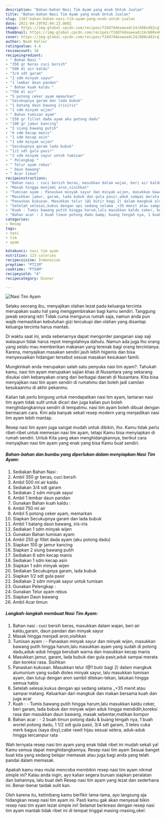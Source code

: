 ```yaml
---
description: "Bahan-bahan Nasi Tim Ayam yang enak Untuk Jualan"
title: "Bahan-bahan Nasi Tim Ayam yang enak Untuk Jualan"
slug: 1107-bahan-bahan-nasi-tim-ayam-yang-enak-untuk-jualan
date: 2021-04-29T02:44:23.860Z
image: https://img-global.cpcdn.com/recipes/f2dd74deaaeadc24/680x482cq70/nasi-tim-ayam-foto-resep-utama.jpg
thumbnail: https://img-global.cpcdn.com/recipes/f2dd74deaaeadc24/680x482cq70/nasi-tim-ayam-foto-resep-utama.jpg
cover: https://img-global.cpcdn.com/recipes/f2dd74deaaeadc24/680x482cq70/nasi-tim-ayam-foto-resep-utama.jpg
author: Noah Keller
ratingvalue: 4.4
reviewcount: 10
recipeingredient:
- " Bahan Nasi "
- "350 gr beras cuci bersih"
- "500 ml air kaldu"
- "3/4 sdt garam"
- "2 sdm minyak sayur"
- "1 lembar daun pandan"
- " Bahan kuah kaldu "
- "750 ml air"
- "5 potong ceker ayam memarkan"
- "Secukupnya garam dan lada bubuk"
- "1 batang daun bawang irisiris"
- "1 sdm minyak wijen"
- " Bahan tumisan ayam"
- "250 gr fillet dada ayam aku potong dadu"
- "100 gr jamur kancing"
- "2 siung bawang putih"
- "6 sdm kecap manis"
- "1 sdm kecap asin"
- "1 sdm minyak wijen"
- "Secukupnya garam lada bubuk"
- "1/2 sdt gula pasir"
- "2 sdm minyak sayur untuk tumisan"
- " Pelengkap "
- " Telur ayam rebus"
- " Daun bawang"
- " Acar timun"
recipeinstructions:
- "Bahan nasi : cuci bersih beras, masukkan dalam wajan, beri air kaldu,garam, daun pandan dan minyak sayur"
- "Masak hingga menjadi aron,sisihkan"
- "Tumisan ayam : Panaskan minyak sayur dan minyak wijen, masukkan bawang putih hingga harum,lalu masukkan ayam yang sudah di potong dadu,aduk-aduk hingga berubah warna dan masukkan kecap manis"
- "Masukkan jamur, garam, lada bubuk dan gula pasir,aduk sampai merata dan koreksi rasa. Sisihkan"
- "Panaskan kukusan. Masukkan telur (@1 butir bagi 2) dalam mangkuk alumunium yang sudah dioles minyak sayur, lalu masukkan tumisan ayam, dan tutup dengan aron sambil ditekan-tekan, lakukan hingga semua habis"
- "Setelah selesai,kukus dengan api sedang selama _+35 menit atau sampai matang. Keluarkan dari mangkuk dan makan bersama kuah dan juga acar"
- "Kuah : Tumis bawang putih hingga harum,lalu masukkan kaldu ceker, beri garam, lada bubuk dan minyak wijen aduk hingga mendidih,koreksi rasa dan masukkan daun bawang, masak sebentar,matikan kompor"
- "Bahan acar : 2 buah timun potong dadu &amp; buang tengah nya, 1 buah wortel potong dadu, 1 1/2 sdt gula pasir, 3/4 sdt garam, 3 tetes cuka merk bagus (saya dixy),cabe rawit hijau sesuai selera, aduk-aduk hingga tercampur rata"
categories:
- Resep
tags:
- nasi
- tim
- ayam

katakunci: nasi tim ayam 
nutrition: 123 calories
recipecuisine: Indonesian
preptime: "PT21M"
cooktime: "PT56M"
recipeyield: "4"
recipecategory: Dinner

---
```



![Nasi Tim Ayam](https://img-global.cpcdn.com/recipes/f2dd74deaaeadc24/680x482cq70/nasi-tim-ayam-foto-resep-utama.jpg)

Selaku seorang ibu, menyajikan olahan lezat pada keluarga tercinta merupakan suatu hal yang menggembirakan bagi kamu sendiri. Tanggung jawab seorang istri Tidak cuma mengurus rumah saja, namun anda pun wajib memastikan kebutuhan gizi tercukupi dan olahan yang disantap keluarga tercinta harus mantab.

Di waktu  saat ini, anda sebenarnya dapat mengorder panganan siap saji walaupun tidak harus repot mengolahnya dahulu. Namun ada juga lho orang yang selalu mau memberikan makanan yang terenak bagi orang tercintanya. Karena, menyajikan masakan sendiri jauh lebih higienis dan bisa menyesuaikan hidangan tersebut sesuai masakan kesukaan famili. 



Mungkinkah anda merupakan salah satu penyuka nasi tim ayam?. Tahukah kamu, nasi tim ayam merupakan sajian khas di Nusantara yang sekarang disukai oleh kebanyakan orang dari berbagai daerah di Nusantara. Kita bisa menyajikan nasi tim ayam sendiri di rumahmu dan boleh jadi camilan kesukaanmu di akhir pekanmu.

Kalian tak perlu bingung untuk mendapatkan nasi tim ayam, lantaran nasi tim ayam tidak sulit untuk dicari dan juga kalian pun boleh menghidangkannya sendiri di tempatmu. nasi tim ayam boleh dibuat dengan bermacam cara. Kini ada banyak sekali resep modern yang menjadikan nasi tim ayam lebih mantap.

Resep nasi tim ayam juga sangat mudah untuk dibikin, lho. Kamu tidak perlu ribet-ribet untuk memesan nasi tim ayam, tetapi Kamu bisa menyiapkan di rumah sendiri. Untuk Kita yang akan menghidangkannya, berikut cara menyajikan nasi tim ayam yang enak yang bisa Kamu buat sendiri.

<!--inarticleads1-->

##### Bahan-bahan dan bumbu yang diperlukan dalam menyiapkan Nasi Tim Ayam:

1. Sediakan  Bahan Nasi :
1. Ambil 350 gr beras, cuci bersih
1. Ambil 500 ml air kaldu
1. Sediakan 3/4 sdt garam
1. Sediakan 2 sdm minyak sayur
1. Ambil 1 lembar daun pandan
1. Gunakan  Bahan kuah kaldu :
1. Ambil 750 ml air
1. Ambil 5 potong ceker ayam, memarkan
1. Siapkan Secukupnya garam dan lada bubuk
1. Ambil 1 batang daun bawang, iris-iris
1. Sediakan 1 sdm minyak wijen
1. Gunakan  Bahan tumisan ayam:
1. Ambil 250 gr fillet dada ayam (aku potong dadu)
1. Siapkan 100 gr jamur kancing
1. Siapkan 2 siung bawang putih
1. Sediakan 6 sdm kecap manis
1. Sediakan 1 sdm kecap asin
1. Siapkan 1 sdm minyak wijen
1. Sediakan Secukupnya garam, lada bubuk
1. Siapkan 1/2 sdt gula pasir
1. Sediakan 2 sdm minyak sayur untuk tumisan
1. Gunakan  Pelengkap :
1. Gunakan  Telur ayam rebus
1. Siapkan  Daun bawang
1. Ambil  Acar timun




<!--inarticleads2-->

##### Langkah-langkah membuat Nasi Tim Ayam:

1. Bahan nasi : cuci bersih beras, masukkan dalam wajan, beri air kaldu,garam, daun pandan dan minyak sayur
1. Masak hingga menjadi aron,sisihkan
1. Tumisan ayam : - Panaskan minyak sayur dan minyak wijen, masukkan bawang putih hingga harum,lalu masukkan ayam yang sudah di potong dadu,aduk-aduk hingga berubah warna dan masukkan kecap manis
1. Masukkan jamur, garam, lada bubuk dan gula pasir,aduk sampai merata dan koreksi rasa. Sisihkan
1. Panaskan kukusan. Masukkan telur (@1 butir bagi 2) dalam mangkuk alumunium yang sudah dioles minyak sayur, lalu masukkan tumisan ayam, dan tutup dengan aron sambil ditekan-tekan, lakukan hingga semua habis
1. Setelah selesai,kukus dengan api sedang selama _+35 menit atau sampai matang. Keluarkan dari mangkuk dan makan bersama kuah dan juga acar
1. Kuah : - Tumis bawang putih hingga harum,lalu masukkan kaldu ceker, beri garam, lada bubuk dan minyak wijen aduk hingga mendidih,koreksi rasa dan masukkan daun bawang, masak sebentar,matikan kompor
1. Bahan acar : - 2 buah timun potong dadu &amp; buang tengah nya, 1 buah wortel potong dadu, 1 1/2 sdt gula pasir, 3/4 sdt garam, 3 tetes cuka merk bagus (saya dixy),cabe rawit hijau sesuai selera, aduk-aduk hingga tercampur rata




Wah ternyata resep nasi tim ayam yang enak tidak ribet ini mudah sekali ya! Kamu semua dapat menghidangkannya. Resep nasi tim ayam Sesuai banget buat kita yang sedang belajar memasak atau juga bagi anda yang telah pandai dalam memasak.

Apakah kamu mau mulai mencoba membikin resep nasi tim ayam nikmat simple ini? Kalau anda ingin, ayo kalian segera buruan siapkan peralatan dan bahannya, lalu buat deh Resep nasi tim ayam yang lezat dan sederhana ini. Benar-benar taidak sulit kan. 

Oleh karena itu, ketimbang kamu berfikir lama-lama, ayo langsung aja hidangkan resep nasi tim ayam ini. Pasti kamu gak akan menyesal bikin resep nasi tim ayam lezat simple ini! Selamat berkreasi dengan resep nasi tim ayam mantab tidak ribet ini di tempat tinggal masing-masing,oke!.

